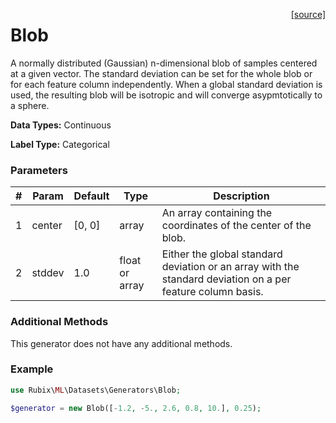 <span style="float:right;"><a href="https://github.com/RubixML/RubixML/blob/master/src/Datasets/Generators/Blob.php">[source]</a></span>

# Blob
A normally distributed (Gaussian) n-dimensional blob of samples centered at a given vector. The standard deviation can be set for the whole blob or for each feature column independently. When a global standard deviation is used, the resulting blob will be isotropic and will converge asypmtotically to a sphere.

**Data Types:** Continuous

**Label Type:** Categorical

### Parameters
| # | Param | Default | Type | Description |
|---|---|---|---|---|
| 1 | center | [0, 0] | array | An array containing the coordinates of the center of the blob. |
| 2 | stddev | 1.0 | float or array | Either the global standard deviation or an array with the standard deviation on a per feature column basis. |

### Additional Methods
This generator does not have any additional methods.

### Example
```php
use Rubix\ML\Datasets\Generators\Blob;

$generator = new Blob([-1.2, -5., 2.6, 0.8, 10.], 0.25);
```